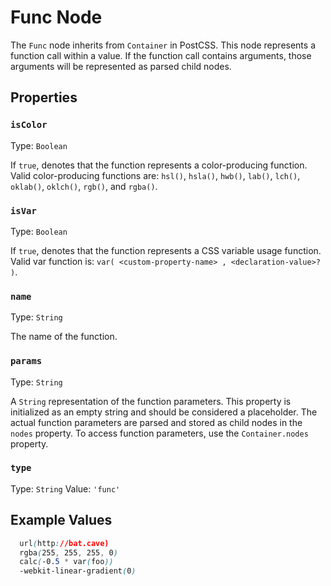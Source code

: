 # Func Node

The `Func` node inherits from `Container` in PostCSS. This node represents a function call within a value. If the function call contains arguments, those arguments will be represented as parsed child nodes.

## Properties

### `isColor`

Type: `Boolean`<br>

If `true`, denotes that the function represents a color-producing function. Valid color-producing functions are: `hsl()`, `hsla()`, `hwb()`, `lab()`, `lch()`, `oklab()`, `oklch()`, `rgb()`, and `rgba()`.

### `isVar`

Type: `Boolean`<br>

If `true`, denotes that the function represents a CSS variable usage function. Valid var function is: `var( <custom-property-name> , <declaration-value>? )`.

### `name`

Type: `String`<br>

The name of the function.

### `params`

Type: `String`<br>

A `String` representation of the function parameters. This property is initialized as an empty string and should be considered a placeholder. The actual function parameters are parsed and stored as child nodes in the `nodes` property. To access function parameters, use the `Container.nodes` property.

### `type`

Type: `String`
Value: `'func'`

## Example Values

```css
  url(http://bat.cave)
  rgba(255, 255, 255, 0)
  calc(-0.5 * var(foo))
  -webkit-linear-gradient(0)
```

